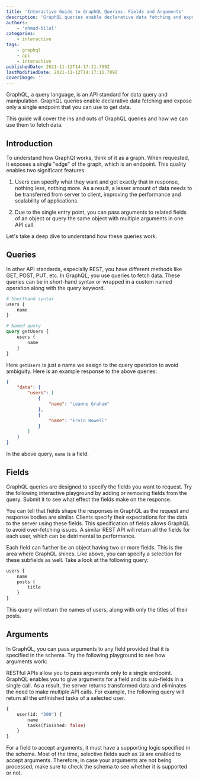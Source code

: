 ```yaml
---
title: 'Interactive Guide to GraphQL Queries: Fields and Arguments'
description: 'GraphQL queries enable declarative data fetching and expose only a single endpoint that you can use to get data.'
authors:
    - 'ahmad-bilal'
categories:
    - interactive
tags:
    - graphql
    - api
    - interactive
publishedDate: 2021-11-12T14:17:11.709Z
lastModifiedDate: 2021-11-12T14:17:11.709Z
coverImage: ''
---
```


<Lead>
	GraphQL, a query language, is an API standard for data query and
	manipulation. GraphQL queries enable declarative data fetching and expose
	only a single endpoint that you can use to get data.
</Lead>

This guide will cover the ins and outs of GraphQL queries and how we can use them to fetch data.

## Introduction

To understand how GraphQl works, think of it as a graph. When requested, it exposes a single "edge" of the graph, which is an endpoint. This quality enables two significant features.

1. Users can specify what they want and get exactly that in response, nothing less, nothing more. As a result, a lesser amount of data needs to be transferred from server to client, improving the performance and scalability of applications.

2. Due to the single entry point, you can pass arguments to related fields of an object or query the same object with multiple arguments in one API call.

Let's take a deep dive to understand how these queries work.

## Queries

In other API standards, especially REST, you have different methods like GET, POST, PUT, etc. In GraphQL, you use queries to fetch data. These queries can be in short-hand syntax or wrapped in a custom named operation along with the query keyword.

```graphql
# Shorthand syntax
users {
    name
}

# Named query
query getUsers {
    users {
        name
    }
}
```

Here `getUsers` is just a name we assign to the query operation to avoid ambiguity. Here is an example response to the above queries:

```json
{
	"data": {
		"users": [
			{
				"name": "Leanne Graham"
			},
			{
				"name": "Ervin Howell"
			}
		]
	}
}
```

In the above query, `name` is a field.

## Fields

GraphQL queries are designed to specify the fields you want to request. Try the following interactive playground by adding or removing fields from the query. Submit it to see what effect the fields make on the response.

<GraphQLClient type="fields" />

You can tell that fields shape the responses in GraphQL as the request and response bodies are similar. Clients specify their expectations for the data to the server using these fields. This specification of fields allows GraphQL to avoid over-fetching issues. A similar REST API will return all the fields for each user, which can be detrimental to performance.

Each field can further be an object having two or more fields. This is the area where GraphQL shines. Like above, you can specify a selection for these subfields as well. Take a look at the following query:

```graphql
users {
    name
    posts {
        title
    }
}
```

This query will return the names of users, along with only the titles of their posts.

## Arguments

In GraphQL, you can pass arguments to any field provided that it is specified in the schema. Try the following playground to see how arguments work:

<GraphQLClient type="arguments" />

RESTful APIs allow you to pass arguments only to a single endpoint. GraphQL enables you to give arguments for a field and its sub-fields in a single call. As a result, the server returns transformed data and eliminates the need to make multiple API calls. For example, the following query will return all the unfinished tasks of a selected user.

```graphql
{
	user(id: "300") {
		name
		tasks(finished: false)
	}
}
```

For a field to accept arguments, it must have a supporting logic specified in the schema. Most of the time, selective fields such as `ID` are enabled to accept arguments. Therefore, in case your arguments are not being processed, make sure to check the schema to see whether it is supported or not.
